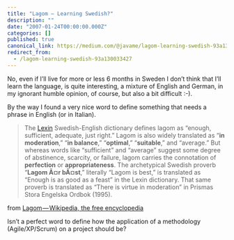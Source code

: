 ```yaml
---
title: "Lagom — Learning Swedish?"
description: ""
date: "2007-01-24T00:00:00.000Z"
categories: []
published: true
canonical_link: https://medium.com/@javame/lagom-learning-swedish-93a130033427
redirect_from:
  - /lagom-learning-swedish-93a130033427
---
```


No, even if I’ll live for more or less 6 months in Sweden I don’t think that I’ll learn the language, is quite interesting, a mixture of English and German, in my ignorant humble opinion, of course, but also a bit difficult :-).

By the way I found a very nice word to define something that needs a phrase in English (or in Italian).

> The [Lexin](http://en.wikipedia.org/wiki/Lexin "Lexin") Swedish-English dictionary defines lagom as “enough, sufficient, adequate, just right.” Lagom is also widely translated as “**in moderation**,” “**in balance**,” “**optimal**,” “**suitable**,” and “average.” But whereas words like “sufficient” and “average” suggest some degree of abstinence, scarcity, or failure, lagom carries the connotation of **perfection** or **appropriateness**. The archetypical Swedish proverb “**Lagom Ã¤r bÃ¤st**,” literally “Lagom is best,” is translated as “Enough is as good as a feast” in the Lexin dictionary. That same proverb is translated as “There is virtue in moderation” in Prismas Stora Engelska Ordbok (1995).

from [Lagom — Wikipedia, the free encyclopedia](http://en.wikipedia.org/wiki/Lagom#Other_languages)

Isn’t a perfect word to define how the application of a methodology (Agile/XP/Scrum) on a project should be?
